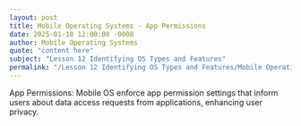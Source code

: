 ```yaml
---
layout: post
title: Mobile Operating Systems - App Permissions
date: 2025-01-10 12:00:00 -0000
author: Mobile Operating Systems
quote: "content here"
subject: "Lesson 12 Identifying OS Types and Features"
permalink: "/Lesson 12 Identifying OS Types and Features/Mobile Operating Systems/Mobile Operating Systems - App Permissions"
---
```


App Permissions: Mobile OS enforce app permission settings that inform users about data access requests from applications, enhancing user privacy.
